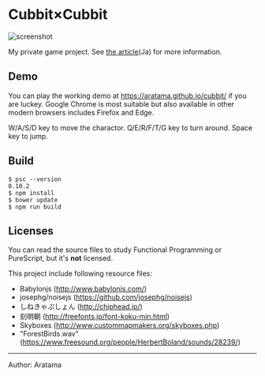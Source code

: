 
# Cubbit×Cubbit

![screenshot](https://rawgit.com/aratama/cubbit/master/res/screenshot/torii.png)

My private game project. See [the article](http://qiita.com/hiruberuto/items/5321d8cebce7b87851f6)(Ja) for more information.

## Demo

You can play the working demo at https://aratama.github.io/cubbit/ if you are luckey. Google Chrome is most suitable but also available in other modern browsers includes Firefox and Edge.

W/A/S/D key to move the charactor. Q/E/R/F/T/G key to turn around. Space key to jump.


## Build

```
$ psc --version
0.10.2
$ npm install
$ bower update
$ npm run build
```

## Licenses

You can read the source files to study Functional Programming or PureScript, but it's **not** licensed.

This project include following resource files:

* Babylonjs (http://www.babylonjs.com/)
* josephg/noisejs (https://github.com/josephg/noisejs)
* しねきゃぷしょん (http://chiphead.jp/)
* 刻明朝 (http://freefonts.jp/font-koku-min.html)
* Skyboxes (http://www.custommapmakers.org/skyboxes.php)
* "ForestBirds.wav" (https://www.freesound.org/people/HerbertBoland/sounds/28239/)

----

Author: Aratama